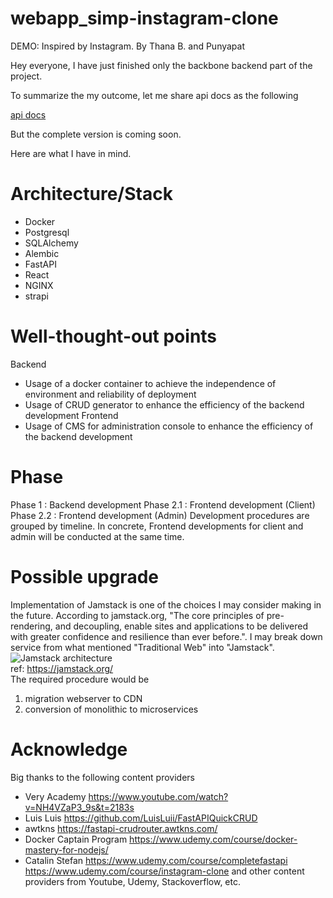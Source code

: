 # webapp_simp-instagram-clone

DEMO: Inspired by Instagram.
By Thana B. and Punyapat

Hey everyone, I have just finished only the backbone backend part of the project. 

To summarize the my outcome, let me share api docs as the following


[api docs](http://thana.team/docs/)

But the complete version is coming soon.

Here are what I have in mind.

# Architecture/Stack

- Docker
- Postgresql
- SQLAlchemy
- Alembic
- FastAPI
- React
- NGINX
- strapi

# Well-thought-out points

Backend

- Usage of a docker container to achieve the independence of environment and reliability of deployment
- Usage of CRUD generator to enhance the efficiency of the backend development
  Frontend
- Usage of CMS for administration console to enhance the efficiency of the backend development

# Phase

Phase 1 : Backend development
Phase 2.1 : Frontend development (Client)
Phase 2.2 : Frontend development (Admin)
Development procedures are grouped by timeline. In concrete, Frontend developments for client and admin will be conducted at the same time.

# Possible upgrade

Implementation of Jamstack is one of the choices I may consider making in the future.
According to jamstack.org, "The core principles of pre-rendering, and decoupling, enable sites and applications to be delivered with greater confidence and resilience than ever before.". I may break down service from what mentioned "Traditional Web" into "Jamstack".  
![Jamstack architecture](https://d33wubrfki0l68.cloudfront.net/b7d16f7f3654fb8572360301e60d76df254a323e/385ec/img/svg/architecture.svg)  
ref: https://jamstack.org/  
The required procedure would be

1. migration webserver to CDN
2. conversion of monolithic to microservices

# Acknowledge

Big thanks to the following content providers

- Very Academy
  https://www.youtube.com/watch?v=NH4VZaP3_9s&t=2183s
- Luis Luis
  https://github.com/LuisLuii/FastAPIQuickCRUD
- awtkns
  https://fastapi-crudrouter.awtkns.com/
- Docker Captain Program
  https://www.udemy.com/course/docker-mastery-for-nodejs/
- Catalin Stefan
  https://www.udemy.com/course/completefastapi
  https://www.udemy.com/course/instagram-clone
  and other content providers from Youtube, Udemy, Stackoverflow, etc.
